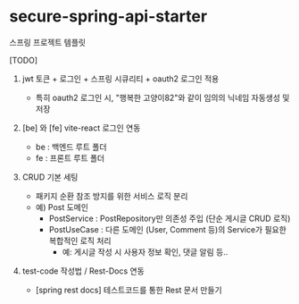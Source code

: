 # secure-spring-api-starter
스프링 프로젝트 템플릿

[TODO]
1. jwt 토큰 + 로그인 + 스프링 시큐리티 + oauth2 로그인 적용
   - 특히 oauth2 로그인 시, "행복한 고양이82"와 같이 임의의 닉네임 자동생성 및 저장

2. [be] 와 [fe] vite-react 로그인 연동
   - be : 백엔드 루트 폴더
   - fe : 프론트 루트 폴더

3. CRUD 기본 세팅 
   - 패키지 순환 참조 방지를 위한 서비스 로직 분리
   - 예) Post 도메인
     - PostService : PostRepository만 의존성 주입 (단순 게시글 CRUD 로직)
     - PostUseCase : 다른 도메인 (User, Comment 등)의 Service가 필요한 복합적인 로직 처리
       - 예: 게시글 작성 시 사용자 정보 확인, 댓글 알림 등..

4. test-code 작성법 / Rest-Docs 연동
   - [spring rest docs] 테스트코드를 통한 Rest 문서 만들기
